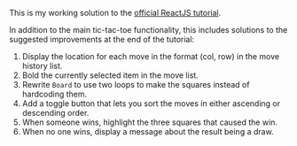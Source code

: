 This is my working solution to the [official ReactJS tutorial](https://reactjs.org/tutorial/tutorial.html).

In addition to the main tic-tac-toe functionality, this includes solutions to the suggested improvements at the end of the tutorial:

1. Display the location for each move in the format (col, row) in the move history list.
2. Bold the currently selected item in the move list.
3. Rewrite `Board` to use two loops to make the squares instead of hardcoding them.
4. Add a toggle button that lets you sort the moves in either ascending or descending order.
5. When someone wins, highlight the three squares that caused the win.
6. When no one wins, display a message about the result being a draw.